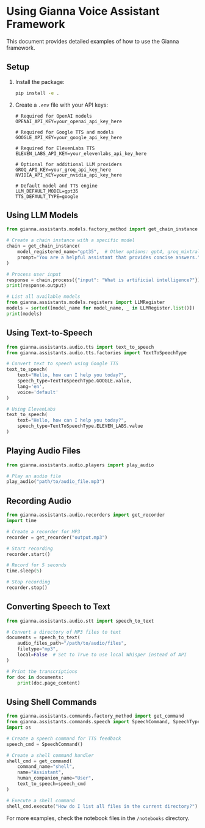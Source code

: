 # Using Gianna Voice Assistant Framework

This document provides detailed examples of how to use the Gianna framework.

## Setup

1. Install the package:
   ```bash
   pip install -e .
   ```

2. Create a `.env` file with your API keys:
   ```
   # Required for OpenAI models
   OPENAI_API_KEY=your_openai_api_key_here

   # Required for Google TTS and models
   GOOGLE_API_KEY=your_google_api_key_here

   # Required for ElevenLabs TTS
   ELEVEN_LABS_API_KEY=your_elevenlabs_api_key_here

   # Optional for additional LLM providers
   GROQ_API_KEY=your_groq_api_key_here
   NVIDIA_API_KEY=your_nvidia_api_key_here

   # Default model and TTS engine
   LLM_DEFAULT_MODEL=gpt35
   TTS_DEFAULT_TYPE=google
   ```

## Using LLM Models

```python
from gianna.assistants.models.factory_method import get_chain_instance

# Create a chain instance with a specific model
chain = get_chain_instance(
    model_registered_name="gpt35",  # Other options: gpt4, groq_mixtral, nvidia_mixtral, ollama_llama2, etc.
    prompt="You are a helpful assistant that provides concise answers."
)

# Process user input
response = chain.process({"input": "What is artificial intelligence?"})
print(response.output)

# List all available models
from gianna.assistants.models.registers import LLMRegister
models = sorted([model_name for model_name, _ in LLMRegister.list()])
print(models)
```

## Using Text-to-Speech

```python
from gianna.assistants.audio.tts import text_to_speech
from gianna.assistants.audio.tts.factories import TextToSpeechType

# Convert text to speech using Google TTS
text_to_speech(
    text="Hello, how can I help you today?",
    speech_type=TextToSpeechType.GOOGLE.value,
    lang='en',
    voice='default'
)

# Using ElevenLabs
text_to_speech(
    text="Hello, how can I help you today?",
    speech_type=TextToSpeechType.ELEVEN_LABS.value
)
```

## Playing Audio Files

```python
from gianna.assistants.audio.players import play_audio

# Play an audio file
play_audio("path/to/audio_file.mp3")
```

## Recording Audio

```python
from gianna.assistants.audio.recorders import get_recorder
import time

# Create a recorder for MP3
recorder = get_recorder("output.mp3")

# Start recording
recorder.start()

# Record for 5 seconds
time.sleep(5)

# Stop recording
recorder.stop()
```

## Converting Speech to Text

```python
from gianna.assistants.audio.stt import speech_to_text

# Convert a directory of MP3 files to text
documents = speech_to_text(
    audio_files_path="/path/to/audio/files",
    filetype="mp3",
    local=False  # Set to True to use local Whisper instead of API
)

# Print the transcriptions
for doc in documents:
    print(doc.page_content)
```

## Using Shell Commands

```python
from gianna.assistants.commands.factory_method import get_command
from gianna.assistants.commands.speech import SpeechCommand, SpeechType
import os

# Create a speech command for TTS feedback
speech_cmd = SpeechCommand()

# Create a shell command handler
shell_cmd = get_command(
    command_name="shell",
    name="Assistant",
    human_companion_name="User",
    text_to_speech=speech_cmd
)

# Execute a shell command
shell_cmd.execute("How do I list all files in the current directory?")
```

For more examples, check the notebook files in the `/notebooks` directory.
